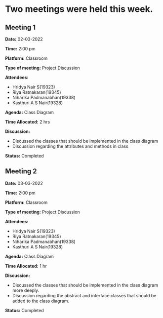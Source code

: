 # Two meetings were held this week.

## Meeting 1


**Date:** 02-03-2022

**Time:** 2:00 pm

**Platform:** Classroom

**Type of meeting:** Project Discussion

**Attendees:**
 - Hridya Nair S(19323)
 - Riya Ratnakaran(19345)
 - Niharika Padmanabhan(19338)
 - Kasthuri A S Nair(19328)

**Agenda:** Class Diagram				

**Time Allocated:** 2 hrs

**Discussion:**
 - Discussed the classes that should be implemented in the class diagram
 - Discussion regarding the attributes and methods in class

**Status:** Completed



## Meeting 2


**Date:** 03-03-2022

**Time:** 2:00 pm

**Platform:** Classroom

**Type of meeting:** Project Discussion

**Attendees:**
 - Hridya Nair S(19323)
 - Riya Ratnakaran(19345)
 - Niharika Padmanabhan(19338)
 - Kasthuri A S Nair(19328)

**Agenda:** Class Diagram				

**Time Allocated:** 1 hr

**Discussion:**
 - Discussed the classes that should be implemented in the class diagram more deeply. 
 - Discussion regarding the abstract and interface classes that should be added to the class diagram.

**Status:** Completed
